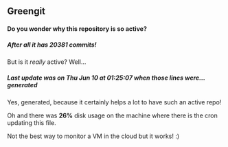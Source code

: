 ## Greengit

#### Do you wonder why this repository is so active?

##### After all it has 20381 commits!

But is it *really* active? Well...

##### Last update was on Thu Jun 10 at 01:25:07 when those lines were... generated

Yes, generated, because it certainly helps a lot to have such an active repo!

Oh and there was **26%** disk usage on the machine
where there is the cron updating this file.

Not the best way to monitor a VM in the cloud but it works! :)
